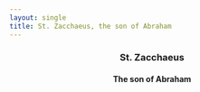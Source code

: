 ```yaml
---
layout: single
title: St. Zacchaeus, the son of Abraham 
---
```

<header>
  <h3>St. Zacchaeus</h3>
  <h4>The son of Abraham</h4>
</header>
